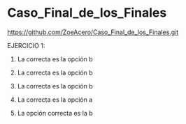 # Caso_Final_de_los_Finales


https://github.com/ZoeAcero/Caso_Final_de_los_Finales.git




EJERCICIO 1:


1) La correcta es la opción b

2) La correcta es la opción b

3) La correcta es la opción b

4) La correcta es la opción a

5) La opción correcta es la b
